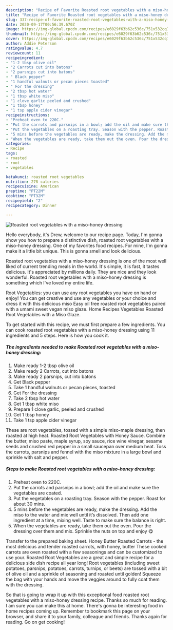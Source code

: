 ```yaml
---
description: "Recipe of Favorite Roasted root vegetables with a miso-honey dressing"
title: "Recipe of Favorite Roasted root vegetables with a miso-honey dressing"
slug: 337-recipe-of-favorite-roasted-root-vegetables-with-a-miso-honey-dressing
date: 2020-09-17T00:56:39.670Z
image: https://img-global.cpcdn.com/recipes/e6029f63b62c536c/751x532cq70/roasted-root-vegetables-with-a-miso-honey-dressing-recipe-main-photo.jpg
thumbnail: https://img-global.cpcdn.com/recipes/e6029f63b62c536c/751x532cq70/roasted-root-vegetables-with-a-miso-honey-dressing-recipe-main-photo.jpg
cover: https://img-global.cpcdn.com/recipes/e6029f63b62c536c/751x532cq70/roasted-root-vegetables-with-a-miso-honey-dressing-recipe-main-photo.jpg
author: Addie Peterson
ratingvalue: 4.7
reviewcount: 11
recipeingredient:
- "1-2 tbsp olive oil"
- "2 Carrots cut into batons"
- "2 parsnips cut into batons"
- " Black pepper"
- "1 handful walnuts or pecan pieces toasted"
- " For the dressing"
- "2 tbsp hot water"
- "1 tbsp white miso"
- "1 clove garlic peeled and crushed"
- "1 tbsp honey"
- "1 tsp apple cider vinegar"
recipeinstructions:
- "Preheat oven to 220C."
- "Put the carrots and parsnips in a bowl; add the oil and make sure the vegetables are coated."
- "Put the vegetables on a roasting tray. Season with the pepper. Roast for about 30 mins."
- "5 mins before the vegetables are ready, make the dressing. Add the miso to the water and mix well until it’s dissolved. Then add one ingredient at a time, mixing well. Taste to make sure the balance is right."
- "When the vegetables are ready, take them out the oven. Pour the dressing over them and mix. Sprinkle the nuts on top and enjoy 😋"
categories:
- Recipe
tags:
- roasted
- root
- vegetables

katakunci: roasted root vegetables 
nutrition: 278 calories
recipecuisine: American
preptime: "PT22M"
cooktime: "PT32M"
recipeyield: "2"
recipecategory: Dinner

---
```



![Roasted root vegetables with a miso-honey dressing](https://img-global.cpcdn.com/recipes/e6029f63b62c536c/751x532cq70/roasted-root-vegetables-with-a-miso-honey-dressing-recipe-main-photo.jpg)

Hello everybody, it's Drew, welcome to our recipe page. Today, I'm gonna show you how to prepare a distinctive dish, roasted root vegetables with a miso-honey dressing. One of my favorites food recipes. For mine, I'm gonna make it a little bit unique. This is gonna smell and look delicious.

Roasted root vegetables with a miso-honey dressing is one of the most well liked of current trending meals in the world. It's simple, it is fast, it tastes delicious. It's appreciated by millions daily. They are nice and they look wonderful. Roasted root vegetables with a miso-honey dressing is something which I've loved my entire life.

Root Vegetables: you can use any root vegetables you have on hand or enjoy! You can get creative and use any vegetables or your choice and dress it with this delicious miso Easy oil free roasted root vegetables paired with a umami sweet vegan miso glaze. Home Recipes Vegetables Roasted Root Vegetables with a Miso Glaze.


To get started with this recipe, we must first prepare a few ingredients. You can cook roasted root vegetables with a miso-honey dressing using 11 ingredients and 5 steps. Here is how you cook it.

<!--inarticleads1-->

##### The ingredients needed to make Roasted root vegetables with a miso-honey dressing:

1. Make ready 1-2 tbsp olive oil
1. Make ready 2 Carrots, cut into batons
1. Make ready 2 parsnips, cut into batons
1. Get  Black pepper
1. Take 1 handful walnuts or pecan pieces, toasted
1. Get  For the dressing
1. Take 2 tbsp hot water
1. Get 1 tbsp white miso
1. Prepare 1 clove garlic, peeled and crushed
1. Get 1 tbsp honey
1. Take 1 tsp apple cider vinegar


These are root vegetables, tossed with a simple miso-maple dressing, then roasted at high heat. Roasted Root Vegetables with Honey Sauce. Combine the butter, miso paste, maple syrup, soy sauce, rice wine vinegar, sesame seeds and crushed red pepper in a small saucepan over medium heat. Toss the carrots, parsnips and fennel with the miso mixture in a large bowl and sprinkle with salt and pepper. 

<!--inarticleads2-->

##### Steps to make Roasted root vegetables with a miso-honey dressing:

1. Preheat oven to 220C.
1. Put the carrots and parsnips in a bowl; add the oil and make sure the vegetables are coated.
1. Put the vegetables on a roasting tray. Season with the pepper. Roast for about 30 mins.
1. 5 mins before the vegetables are ready, make the dressing. Add the miso to the water and mix well until it’s dissolved. Then add one ingredient at a time, mixing well. Taste to make sure the balance is right.
1. When the vegetables are ready, take them out the oven. Pour the dressing over them and mix. Sprinkle the nuts on top and enjoy 😋


Transfer to the prepared baking sheet. Honey Butter Roasted Carrots - the most delicious and tender roasted carrots, with honey, butter These cooked carrots are oven roasted with a few seasonings and can be customized to use your. Roasted Root Vegetables are a great and simple recipe for a delicious side dish recipe all year long! Root vegetables (including sweet potatoes, parsnips, potatoes, carrots, turnips, or beets) are tossed with a bit of olive oil and a sprinkle of seasoning and roasted until golden! Squeeze the bag with your hands and move the veggies around to fully coat them with the dressing. 

So that is going to wrap it up with this exceptional food roasted root vegetables with a miso-honey dressing recipe. Thanks so much for reading. I am sure you can make this at home. There's gonna be interesting food in home recipes coming up. Remember to bookmark this page on your browser, and share it to your family, colleague and friends. Thanks again for reading. Go on get cooking!
